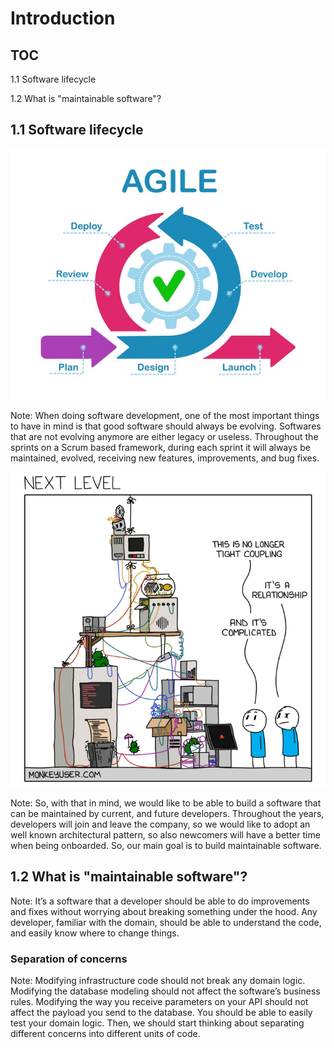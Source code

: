 # Introduction


## TOC

1.1 Software lifecycle

1.2 What is "maintainable software"?


## 1.1 Software lifecycle


<img style="background-image: white;" src="slides/assets/lifecycle.jpg" />

Note:
When doing software development, one of the most important things to have in mind is that good software should always be evolving. Softwares that are not evolving anymore are either legacy or useless. Throughout the sprints on a Scrum based framework, during each sprint it will always be maintained, evolved, receiving new features, improvements, and bug fixes.


<img style="background-image: white;" src="slides/assets/coupling.png" />

Note:
So, with that in mind, we would like to be able to build a software that can be maintained by current, and future developers. Throughout the years, developers will join and leave the company, so we would like to adopt an well known architectural pattern, so also newcomers will have a better time when being onboarded.
So, our main goal is to build maintainable software.


## 1.2 What is "maintainable software"?

Note:
It’s a software that a developer should be able to do improvements and fixes without worrying about breaking something under the hood. Any developer, familiar with the domain, should be able to understand the code, and easily know where to change things.


### Separation of concerns

Note:
Modifying infrastructure code should not break any domain logic. Modifying the database modeling should not affect the software’s business rules. Modifying the way you receive parameters on your API should not affect the payload you send to the database. You should be able to easily test your domain logic.
Then, we should start thinking about separating different concerns into different units of code.
